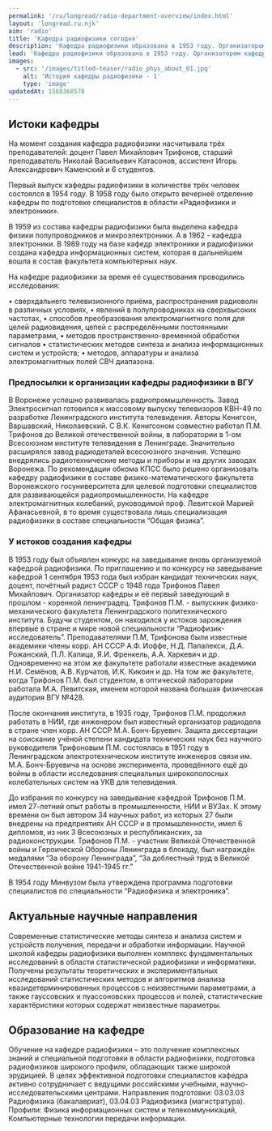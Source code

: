 ```yaml
---
permalink: '/ru/longread/radio-department-overview/index.html'
layout: 'longread.ru.njk'
aim: 'radio'
title: 'Кафедра радиофизики сегодня'
description: 'Кафедра радиофизики образована в 1953 году. Организатором кафедры и её первым...'
lead: 'Кафедра радиофизики образована в 1953 году. Организатором кафедры и её первым заведующим был кандидат технических наук, доцент Павел Михайлович Трифонов (1909–1992).'
images:
  - src: '/images/titled-teaser/radio_phys_about_01.jpg'
    alt: 'История кафедры радиофизики - 1'
    type: 'image'
updatedAt: 1568360578
---
```

Истоки кафедры
--------------

На момент создания кафедра радиофизики насчитывала трёх преподавателей: доцент Павел Михайлович Трифонов, старший преподаватель Николай Васильевич Катасонов, ассистент Игорь Александрович Каменский и 6 студентов.

Первый выпуск кафедры радиофизики в количестве трёх человек состоялся в 1954 году. В 1958 году было открыто вечернеё отделение кафедры по подготовке специалистов в области «Радиофизики и электроники».

В 1959 из состава кафедры радиофизики была выделена кафедра физики полупроводников и микроэлектроники. А в 1962 - кафедра электроники. В 1989 году на базе кафедр электроники и радиофизики создана кафедра информационных систем, которая в дальнейшем вошла в состав факультета компьютерных наук.

На кафедре радиофизики за время её существования проводились исследования:

• сверхдальнего телевизионного приёма, распространения радиоволн в различных условиях, • явлений в полупроводниках на сверхвысоких частотах, • способов преобразования электромагнитного поля для целей радиовидения, цепей с распределёнными постоянными параметрами, • методов пространственно-временной обработки сигналов • статистических методов синтеза и анализа информационных систем и устройств; • методов, аппаратуры и анализа электромагнитных полей СВЧ диапазона.

### Предпосылки к организации кафедры радиофизики в ВГУ

В Воронеже успешно развивалась радиопромышленность. Завод Электросигнал готовился к массовому выпуску телевизоров КВН-49 по разработке Ленинградского института телевидения. Авторы Кенигсон, Варшавский, Николаевский. С В.К. Кенигсоном совместно работал П.М. Трифонов до Великой отечественной войны, в лаборатории в 1-ом Всесоюзном институте телевидения в Ленинграде. Значительно расширялся завод радиодеталей всесоюзного значения. Успешно внедрялись радиотехнические методы и приборы и на других заводах Воронежа. По рекомендации обкома КПСС было решено организовать кафедру радиофизики в составе физико-математического факультета Воронежского госуниверситета для целевой подготовки специалистов для развивающейся радиопромышленности. На кафедре электромагнитных колебаний, руководимой проф. Левитской Марией Афанасьевной, в то время существовала лишь специализация радиофизики в составе специальности “Общая физика”.

### У истоков создания кафедры

В 1953 году был объявлен конкурс на заведывание вновь организуемой кафедрой радиофизики. По приглашению и по конкурсу на заведывание кафедрой 1 сентября 1953 года был избран кандидат технических наук, доцент, почётный радист СССР с 1948 года Трифонов Павел Михайлович. Организатор кафедры и её первый заведующий в прошлом - коренной ленинградец. Трифонов П.М. - выпускник физико-механического факультета Ленинградского политехнического института. Будучи студентом, он находился у истоков зарождения впервые в стране и мире новой специальности “Радиофизик-исследователь”. Преподавателями П.М, Трифонова были известные академики члены корр. АН СССР А.Ф. Иоффе, Н.Д. Папалекси, Д.А. Рожанский, П.Л. Капица, Я.И. Френкель, А.А. Харкевич и др. Одновременно на этом же факультете работали известные академики Н.И. Семёнов, А.В. Курчатов, И.К. Кикоин и др. На том же факультете, когда Трифонов П.М. был студентом, в оптической лаборатории работала М.А. Левитская, именем которой названа большая физическая аудитория ВГУ №428.

После окончания института, в 1935 году, Трифонов П.М. продолжил работать в НИИ, где инженером был известный организатор радиодела в стране член корр. АН СССР М.А. Бонч-Бруевич. Защита диссертации на соискание учёной степени кандидата технических наук без научного руководителя Трифоновым П.М. состоялась в 1951 году в Ленинградском электротехническом институте инженеров связи им. М.А. Бонч-Бруевича на основе эксперимента, проведённого ещё до войны в области исследования специальных широкополосных колебательных систем на УКВ для телевидения.

До избрания по конкурсу на заведывание кафедрой Трифонов П.М. имел 27-летний опыт работы в промышленности, НИИ и ВУЗах. К этому времени он был автором 34 научных работ, из которых 27 были внедрены на предприятиях АН СССР и в промышленности, имел 6 дипломов, из них 3 Всесоюзных и республиканских, за радиоконструкции. Трифонов П.М. - участник Великой Отечественной войны и Героической Обороны Ленинграда в блокаду, был награждён медалями “За оборону Ленинграда”, “За доблестный труд в Великой Отечественной войне 1941-1945 гг.”

В 1954 году Минвузом была утверждена программа подготовки специалистов по специальности “Радиофизика и электроника”.

Актуальные научные направления
------------------------------

Современные статистические методы синтеза и анализа систем и устройств получения, передачи и обработки информации. Научной школой кафедры радиофизики выполнен комплекс фундаментальных исследований в области статистической радиофизики и информатики. Получены результаты теоретических и экспериментальных исследований статистических методов и алгоритмов анализа квазидетерминированных процессов с неизвестными параметрами, а также гауссовских и пуассоновских процессов и полей, статистические характёристики которых содержат неизвестные параметры.

Образование на кафедре
----------------------

Обучение на кафедре радиофизики – это получение комплексных знаний и специальной подготовки в области радиофизики, подготовка радиофизиков широкого профиля, обладающих также широкой эрудицией. В целях эффективной подготовки специалистов кафедра активно сотрудничает с ведущими российскими учебными, научно-исследовательскими центрами. Направления подготовки: 03.03.03 Радиофизика (бакалавриат), 03.04.03 Радиофизика (магистратура). Профили: Физика информационных систем и телекоммуникаций, Компьютерные технологии передачи информации.
